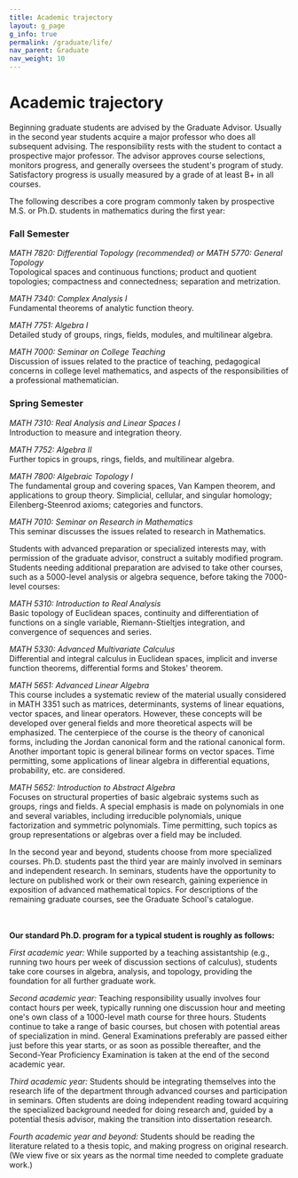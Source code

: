 ```yaml
---
title: Academic trajectory
layout: g_page
g_info: true
permalink: /graduate/life/
nav_parent: Graduate
nav_weight: 10
---
```


<h1 class="mb-3">Academic trajectory</h1>

<p>Beginning graduate students are advised by the Graduate Advisor. Usually in the second year students acquire a major professor who does all subsequent advising. The responsibility rests with the student to contact a prospective major professor. The advisor approves course selections, monitors progress, and generally oversees the student&#39;s program of study. Satisfactory progress is usually measured by a grade of at least B+ in all courses.</p>

<p>The following describes a core program commonly taken by prospective M.S. or Ph.D. students in mathematics during the first year:</p>

### Fall Semester

<p><em>MATH 7820: Differential Topology (recommended) or MATH 5770: General Topology</em><br />
Topological spaces and continuous functions; product and quotient topologies; compactness and connectedness; separation and metrization.</p>

<p><em>MATH 7340: Complex Analysis I</em><br />
Fundamental theorems of analytic function theory.</p>

_MATH 7751: Algebra I_<br>
Detailed study of groups, rings, fields, modules, and multilinear algebra.</p>

_MATH 7000: Seminar on College Teaching_<br>
Discussion of issues related to the practice of teaching, pedagogical concerns in college level mathematics, and aspects of the responsibilities of a professional mathematician.</p>

<h3>Spring Semester</h3>

<p><em>MATH 7310: Real Analysis and Linear Spaces I</em><br />
Introduction to measure and integration theory.</p>

<p><em>MATH 7752: Algebra II</em><br />
Further topics in groups, rings, fields, and multilinear algebra.</p>

<p><em>MATH 7800: Algebraic Topology I</em><br />
The fundamental group and covering spaces, Van Kampen theorem, and applications to group theory. Simplicial, cellular, and singular homology; Eilenberg-Steenrod axioms; categories and functors.</p>

_MATH 7010: Seminar on Research in Mathematics_<br>
This seminar discusses the issues related to research in Mathematics.</p>

<p>Students with advanced preparation or specialized interests may, with permission of the graduate advisor, construct a suitably modified program. Students needing additional preparation are advised to take other courses, such as a 5000-level analysis or algebra sequence, before taking the 7000-level courses:</p>

<p><em>MATH 5310: Introduction to Real Analysis</em><br />
Basic topology of Euclidean spaces, continuity and differentiation of functions on a single variable, Riemann-Stieltjes integration, and convergence of sequences and series.</p>

<p><em>MATH 5330: Advanced Multivariate Calculus</em><br />
Differential and integral calculus in Euclidean spaces, implicit and inverse function theorems, differential forms and Stokes&#39; theorem.</p>

<p><em>MATH 5651: Advanced Linear Algebra</em><br />
This course includes a systematic review of the material usually considered in MATH 3351 such as matrices, determinants, systems of linear equations, vector spaces, and linear operators. However, these concepts will be developed over general fields and more theoretical aspects will be emphasized. The centerpiece of the course is the theory of canonical forms, including the Jordan canonical form and the rational canonical form. Another important topic is general bilinear forms on vector spaces. Time permitting, some applications of linear algebra in differential equations, probability, etc. are considered.</p>

<p><em>MATH 5652: Introduction to Abstract Algebra</em><br />
Focuses on structural properties of basic algebraic systems such as groups, rings and fields. A special emphasis is made on polynomials in one and several variables, including irreducible polynomials, unique factorization and symmetric polynomials. Time permitting, such topics as group representations or algebras over a field may be included.</p>

In the second year and beyond, students choose from more specialized courses. Ph.D. students past the third year are mainly involved in seminars and independent research. In seminars, students have the opportunity to lecture on published work or their own research, gaining experience in exposition of advanced mathematical topics. For descriptions of the remaining graduate courses, see the Graduate School&#39;s catalogue.<br />
<br />
<br />

**Our standard Ph.D. program for a typical student is roughly as follows:**

<p><em>First academic year:</em> While supported by a teaching assistantship (e.g., running two hours per week of discussion sections of calculus), students take core courses in algebra, analysis, and topology, providing the foundation for all further graduate work.</p>

<p><em>Second academic year:</em> Teaching responsibility usually involves four contact hours per week, typically running one discussion hour and meeting one&#39;s own class of a 1000-level math course for three hours. Students continue to take a range of basic courses, but chosen with potential areas of specialization in mind. General Examinations preferably are passed either just before this year starts, or as soon as possible thereafter, and the Second-Year Proficiency Examination is taken at the end of the second academic year.</p>

<p><em>Third academic year:</em> Students should be integrating themselves into the research life of the department through advanced courses and participation in seminars.&nbsp;Often students are doing independent reading toward acquiring the specialized background needed for doing research and, guided by a potential thesis advisor, making the transition into dissertation research.</p>

<p><em>Fourth academic year and beyond:</em>&nbsp;Students should be reading the literature related to a thesis topic, and making progress on original research. (We view five or six years as the normal time needed to complete graduate work.)</p>
